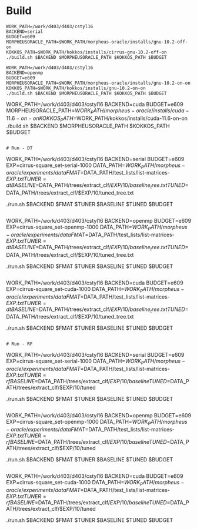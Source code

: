 # Build

```
WORK_PATH=/work/d403/d403/cstyl16
BACKEND=serial
BUDGET=e609
MORPHEUSORACLE_PATH=$WORK_PATH/morpheus-oracle/installs/gnu-10.2-off-on
KOKKOS_PATH=$WORK_PATH/kokkos/installs/cirrus-gnu-10.2-off-on
./build.sh $BACKEND $MORPHEUSORACLE_PATH $KOKKOS_PATH $BUDGET
```

```
WORK_PATH=/work/d403/d403/cstyl16
BACKEND=openmp
BUDGET=e609
MORPHEUSORACLE_PATH=$WORK_PATH/morpheus-oracle/installs/gnu-10.2-on-on
KOKKOS_PATH=$WORK_PATH/kokkos/installs/gnu-10.2-on-on
./build.sh $BACKEND $MORPHEUSORACLE_PATH $KOKKOS_PATH $BUDGET
```

WORK_PATH=/work/d403/d403/cstyl16
BACKEND=cuda
BUDGET=e609
MORPHEUSORACLE_PATH=$WORK_PATH/morpheus-oracle/installs/cuda-11.6-on-on
KOKKOS_PATH=$WORK_PATH/kokkos/installs/cuda-11.6-on-on
./build.sh $BACKEND $MORPHEUSORACLE_PATH $KOKKOS_PATH $BUDGET
```

# Run - DT

```
WORK_PATH=/work/d403/d403/cstyl16
BACKEND=serial
BUDGET=e609
EXP=cirrus-square_set-serial-1000
DATA_PATH=$WORK_PATH/morpheus-oracle/experiments/data
FMAT=$DATA_PATH/test_lists/list-matrices-$EXP.txt
TUNER=dt
BASELINE=$DATA_PATH/trees/extract_clf/$EXP/10/baseline_tree.txt
TUNED=$DATA_PATH/trees/extract_clf/$EXP/10/tuned_tree.txt

./run.sh $BACKEND $FMAT $TUNER $BASELINE $TUNED $BUDGET
```

```
WORK_PATH=/work/d403/d403/cstyl16
BACKEND=openmp
BUDGET=e609
EXP=cirrus-square_set-openmp-1000
DATA_PATH=$WORK_PATH/morpheus-oracle/experiments/data
FMAT=$DATA_PATH/test_lists/list-matrices-$EXP.txt
TUNER=dt
BASELINE=$DATA_PATH/trees/extract_clf/$EXP/10/baseline_tree.txt
TUNED=$DATA_PATH/trees/extract_clf/$EXP/10/tuned_tree.txt

./run.sh $BACKEND $FMAT $TUNER $BASELINE $TUNED $BUDGET
```

```
WORK_PATH=/work/d403/d403/cstyl16
BACKEND=cuda
BUDGET=e609
EXP=cirrus-square_set-cuda-1000
DATA_PATH=$WORK_PATH/morpheus-oracle/experiments/data
FMAT=$DATA_PATH/test_lists/list-matrices-$EXP.txt
TUNER=dt
BASELINE=$DATA_PATH/trees/extract_clf/$EXP/10/baseline_tree.txt
TUNED=$DATA_PATH/trees/extract_clf/$EXP/10/tuned_tree.txt

./run.sh $BACKEND $FMAT $TUNER $BASELINE $TUNED $BUDGET
```

# Run - RF

```
WORK_PATH=/work/d403/d403/cstyl16
BACKEND=serial
BUDGET=e609
EXP=cirrus-square_set-serial-1000
DATA_PATH=$WORK_PATH/morpheus-oracle/experiments/data
FMAT=$DATA_PATH/test_lists/list-matrices-$EXP.txt
TUNER=rf
BASELINE=$DATA_PATH/trees/extract_clf/$EXP/10/baseline
TUNED=$DATA_PATH/trees/extract_clf/$EXP/10/tuned

./run.sh $BACKEND $FMAT $TUNER $BASELINE $TUNED $BUDGET
```

```
WORK_PATH=/work/d403/d403/cstyl16
BACKEND=openmp
BUDGET=e609
EXP=cirrus-square_set-openmp-1000
DATA_PATH=$WORK_PATH/morpheus-oracle/experiments/data
FMAT=$DATA_PATH/test_lists/list-matrices-$EXP.txt
TUNER=rf
BASELINE=$DATA_PATH/trees/extract_clf/$EXP/10/baseline
TUNED=$DATA_PATH/trees/extract_clf/$EXP/10/tuned

./run.sh $BACKEND $FMAT $TUNER $BASELINE $TUNED $BUDGET
```

```
WORK_PATH=/work/d403/d403/cstyl16
BACKEND=cuda
BUDGET=e609
EXP=cirrus-square_set-cuda-1000
DATA_PATH=$WORK_PATH/morpheus-oracle/experiments/data
FMAT=$DATA_PATH/test_lists/list-matrices-$EXP.txt
TUNER=rf
BASELINE=$DATA_PATH/trees/extract_clf/$EXP/10/baseline
TUNED=$DATA_PATH/trees/extract_clf/$EXP/10/tuned

./run.sh $BACKEND $FMAT $TUNER $BASELINE $TUNED $BUDGET
```

